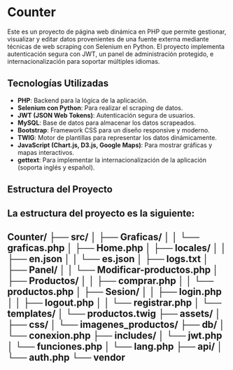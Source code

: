 # Counter

Este es un proyecto de página web dinámica en PHP que permite gestionar, visualizar y editar datos provenientes de una fuente externa mediante técnicas de web scraping con Selenium en Python. El proyecto implementa autenticación segura con JWT, un panel de administración protegido, e internacionalización para soportar múltiples idiomas.

## Tecnologías Utilizadas

- **PHP**: Backend para la lógica de la aplicación.
- **Selenium con Python**: Para realizar el scraping de datos.
- **JWT (JSON Web Tokens)**: Autenticación segura de usuarios.
- **MySQL**: Base de datos para almacenar los datos scrapeados.
- **Bootstrap**: Framework CSS para un diseño responsive y moderno.
- **TWIG**: Motor de plantillas para representar los datos dinámicamente.
- **JavaScript (Chart.js, D3.js, Google Maps)**: Para mostrar gráficas y mapas interactivos.
- **gettext**: Para implementar la internacionalización de la aplicación (soporta inglés y español).

## Estructura del Proyecto

La estructura del proyecto es la siguiente:
---
Counter/
├── src/
│   ├── Graficas/
│   │   └── graficas.php
│   ├── Home.php
│   ├── locales/
│   │   ├── en.json
│   │   └── es.json
│   ├── logs.txt
│   ├── Panel/
│   │   └── Modificar-productos.php
│   ├── Productos/
│   │   ├── comprar.php
│   │   └── productos.php
│   ├── Sesion/
│   │   ├── login.php
│   │   ├── logout.php
│   │   └── registrar.php
│   └── templates/
│       └── productos.twig
├── assets/
│   ├── css/
│   └── imagenes_productos/
├── db/
│   └── conexion.php
├── includes/
│   └── jwt.php
│   └── funciones.php
│   └── lang.php
├── api/
│   └── auth.php
└── vendor
---
